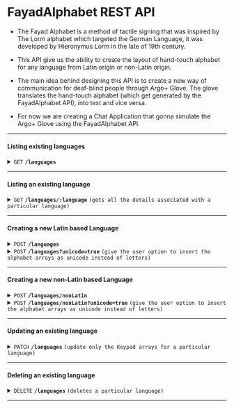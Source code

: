 # FayadAlphabet REST API

- The Fayad Alphabet is a method of tactile signing that was inspired by The Lorm alphabet which targeted the German Language, it was developed by Hieronymus Lorm in the late of 19th century.

- This API give us the ability to create the layout of hand-touch alphabet for any language from Latin origin or non-Latin origin.

- The main idea behind designing this API is to create a new way of communication for deaf-blind people through Argo+ Glove. The glove translates the hand-touch alphabet (which get generated by the FayadAlphabet API), into text and vice versa.

- For now we are creating a Chat Application that gonna simulate the Argo+ Glove using the FayadAlphabet API.

---

#### Listing existing languages

<details>
 <summary><code>GET</code> <code><b>/languages</b></code></summary>

##### Parameters

> None

##### Responses

> | http code | content-type       | response                                                |
> | --------- | ------------------ | ------------------------------------------------------- |
> | `200`     | `application/json` | `application/json`                                      |
> | `500`     | `application/json` | `{ msg: 'app could not retrieve data from database!' }` |

##### Example

> ```Postman
>  GET -> https://localhost:7000/languages
> ```

</details>

---

#### Listing an existing language

<details>
 <summary><code>GET</code> <code><b>/languages/:language</b></code> <code>(gets all the details associated with a particular language)</code></summary>

##### Parameters

> | name     | type     | data type          |
> | -------- | -------- | ------------------ |
> | language | required | `application/json` |

##### Responses

> | http code | content-type       | response                                                     |
> | --------- | ------------------ | ------------------------------------------------------------ |
> | `200`     | `application/json` | Check the example below                                      |
> | `404`     | `application/json` | `` { msg: `The ${languageQuery} Language is not found!` } `` |

##### Example

> ```Postman
>  GET -> https://localhost:7000/languages/:language
>  Path Variables: KEY -> language, VALUE -> English
> ```

</details>

---

#### Creating a new Latin based Language

<details>
 <summary><code>POST</code> <code><b>/languages</b></code></summary>

##### Parameters

> None

##### Responses

> | http code | content-type       | response                                               |
> | --------- | ------------------ | ------------------------------------------------------ |
> | `201`     | `application/json` | `The ${newLanguage.language} Language has been added!` |
> | `422`     | `application/json` | `{ msg: error.message.split(':')[2] }`                 |
> | `500`     | `application/json` | `${error.message}`                                     |

##### Example

> ```POSTMAN
>  POST -> https://localhost:7000/languages
>  Body -> {
>            "language": "German",
>            "capsAlphabet": ["A", "B", "C", "D", "E", "F", "G", "H", "I", "J", "K", "L", "M", "N", "O", "P", "Q", "R", "S", "T", "U", "V", "W", "X", "Y", "Z", "Ä", "Ö", "Ü", "ẞ"],
>            "lowerAlphabet": ["a", "b", "c", "d", "e", "f", "g", "h", "i", "j", "k", "l", "m", "n", "o", "p", "q", "r", "s", "t", "u", "v", "w", "x", "y", "z", "ä", "ö", "ü", "ß"]
>          }
> ```

</details>

<details>
 <summary><code>POST</code> <code><b>/languages?unicode=true</b></code> <code>(give the user option to insert the alphabet arrays as unicode instead of letters)</code></summary>

##### Parameters

> None

##### Responses

> | http code | content-type       | response                                               |
> | --------- | ------------------ | ------------------------------------------------------ |
> | `201`     | `application/json` | `The ${newLanguage.language} Language has been added!` |
> | `422`     | `application/json` | `{ msg: error.message.split(':')[2] }`                 |
> | `500`     | `application/json` | `${error.message}`                                     |

##### Example

> ```Postman
>  POST -> https://localhost:7000/languages?unicode=true
>  Body -> {
>           "language": "Spanish",
>           "capsAlphabet": ["0041", "0042", "0043", "0044", "0045", "0046", "0047", "0048", "0049", "004A", "004B", "004C", "004D", "004E", "00D1", "004F", "0050", "0051", "0052", "0053", "0054", "0055", "0056", "0057", "0058", "0059", "005A", "00C1", "00C9", "00CD", "00D3", "00DA", "00DD", "00CA", "00DC"],
>           "lowerAlphabet": ["0061", "0062", "0063", "0064", "0065", "0066", "0067", "0068", "0069", "006A", "006B", "006C", "006D", "006E", "00F1", "006F", "0070", "0071", "0072", "0073", "0074", "0075", "0076", "0077", "0078", "0079", "007A", "00E1", "00E9", "00ED", "00F3", "00FA", "00FD", "00EA", "00FC"],
>           "specialSymbols": ["¡", "@", "¿"],
>           "thirdKeypadLayer": ["0025", "005F", "0027", "0028", "0029", "0024", "00AB", "00BB", "20AC", "002C", "003A", "00A3"],
>           "fourthKeypadLayer": ["005C", "007C", "007E", "003C", "003E", "005E", "005B", "005D", "003B", "007B", "007D", "0060"]
>          }
> ```

</details>

---

#### Creating a new non-Latin based Language

<details>
 <summary><code>POST</code> <code><b>/languages/nonLatin</b></code></summary>

##### Parameters

> None

##### Responses

> | http code | content-type       | response                                               |
> | --------- | ------------------ | ------------------------------------------------------ |
> | `201`     | `application/json` | `The ${newLanguage.language} Language has been added!` |
> | `422`     | `application/json` | `{ msg: error.message.split(':')[2] }`                 |
> | `500`     | `application/json` | `${error.message}`                                     |

##### Example

> ```Postman
>  POST -> https://localhost:7000/languages/nonLatin
>  Body -> {
>            "language": "Arabic",
>            "Alphabet": ["ا", "ب", "ت", "ث", "ج", "ح", "خ", "د", "ذ", "ر", "ز", "س", "ش", "ص", "ض", "ط", "ظ", "ع", "غ", "ف", "ق", "ك", "ل", "م", "ن", "ه", "و", "ي", "آ", "ى", "ة", "أ", "ؤ", "إ", "ئ", "ء", "ً", "ٌ", "ٍ", "َ", "ُ", "ِ", "ّ", "ْ"],
>            "firstKeypadLayer": ["٧", "٨", "٩", "٤", "٥", "٦", "١", "٢", "٣", "*", "٠", "#"],
>            "thirdKeypadLayer": ["066A", "005F", "0027", "0028", "0029", "0024", "0022", "003A", "20AC", "060C", "061B", "00A3"]
>          }
> ```

</details>

<details>
 <summary><code>POST</code> <code><b>/languages/nonLatin?unicode=true</b></code> <code>(give the user option to insert the alphabet arrays as unicode instead of letters)</code></summary>

##### Parameters

> None

##### Responses

> | http code | content-type       | response                                               |
> | --------- | ------------------ | ------------------------------------------------------ |
> | `201`     | `application/json` | `The ${newLanguage.language} Language has been added!` |
> | `422`     | `application/json` | `{ msg: error.message.split(':')[2] }`                 |
> | `500`     | `application/json` | `${error.message}`                                     |

##### Example

> ```Postman
>  POST -> https://localhost:7000/languages/nonLatin?unicode=true
>  Body ->  {
>             "language": "Arabic",
>             "Alphabet": ['0627','0628','062A','062B','062C','062D', '062E', '062F', '0630', '0631', '0632', '0633', '0634', '0635', '0636', '0637', '0638', '0639', '063A', '0641', '0642', '0643', '0644', '0645', '0646', '0647', '0648', '064A', '0622', '0649', '0629', '0623', '0624', '0625', '0626', '0621', '064B', '064C', '064D', '064E', '064F', '0650', '0651', '0652', '007E'],
>             "firstKeypadLayer": [ '0661', '0662', '0663', '0664', '0665', '0666', '0667', '0668', '0669', '002A', '0660', '0023']
>           }
> ```

</details>

---

#### Updating an existing language

<details>
  <summary><code>PATCH</code> <code><b>/languages</b></code> <code>(update only the Keypad arrays for a particular language)</code></summary>

##### Parameters

> | name     | type     | data type          |
> | -------- | -------- | ------------------ |
> | language | required | `application/json` |

##### Responses

> | http code | content-type       | response                                                 |
> | --------- | ------------------ | -------------------------------------------------------- |
> | `200`     | `application/json` | `The ${newLanguage.language} Language has been updated!` |
> | `422`     | `application/json` | `{ msg: error.message.split(':')[2] }`                   |
> | `500`     | `application/json` | `${error.message}`                                       |

##### Example

> ```Postman
>  PATCH -> https://localhost:7000/languages/:language
>  Path Variables: KEY -> language, VALUE -> English
>  Body -> {
>             "firstKeypadLayer": ["*", "0", "#"]
>          }
> ```

</details>

---

#### Deleting an existing language

<details>
  <summary><code>DELETE</code> <code><b>/languages</b></code> <code>(deletes a particular language)</code></summary>

##### Parameters

> | name     | type     | data type          |
> | -------- | -------- | ------------------ |
> | language | required | `application/json` |

##### Responses

> | http code | content-type       | response                                                      |
> | --------- | ------------------ | ------------------------------------------------------------- |
> | `200`     | `application/json` | `The ${languageQuery} Language has been deleted!`             |
> | `404`     | `application/json` | `` { msg: `The ${languageQuery} Language is not found!` }  `` |

##### Example

> ```Postman
>  DELETE -> https://localhost:7000/languages/:language
>  Path Variables: KEY -> language, VALUE -> German
> ```

</details>

---
